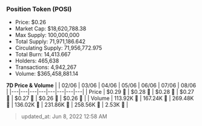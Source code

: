 
  ### Position Token (POSI)
  - Price: $0.26
  - Market Cap: $18,620,788.38
  - Max Supply: 100,000,000
  - Total Supply: 71,971,186.642
  - Circulating Supply: 71,956,772.975
  - Total Burn: 14,413.667
  - Holders: 465,638
  - Transactions: 4,942,267
  - Volume: $365,458,881.14

  **7D Price & Volume**
  | | 02&#x2F;06 | 03&#x2F;06 | 04&#x2F;06 | 05&#x2F;06 | 06&#x2F;06 | 07&#x2F;06 | 08&#x2F;06 |
  |---|---|---|---|---|---|---|---|
  | Price | $0.29 🔻 | $0.28 🔻 | $0.28 🔻 | $0.27 🔻 | $0.27 🔻 | $0.26 🔻 | $0.26 🚀 |
  | Volume | 113.92K 🔻 | 167.24K 🚀 | 269.48K 🚀 | 136.02K 🔻 | 231.86K 🚀 | 258.56K 🚀 | 2.53K 🔻 |

  > updated_at: Jun 8, 2022 12:58 AM

